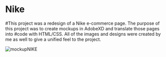 # Nike

#This project was a redesign of a Nike e-commerce page.  The purpose of this project was to create mockups in AdobeXD and translate those pages into 
#code with HTML/CSS.  All of the images and designs were created by me as well to give a unified feel to the project.

![mockupNIKE](https://user-images.githubusercontent.com/55206187/149400155-dc791d0d-6efa-4d82-a19e-d84b8f81bee9.jpg)
